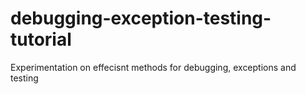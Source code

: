 # debugging-exception-testing-tutorial

Experimentation on effecisnt methods for debugging, exceptions and testing